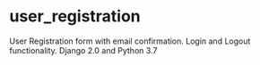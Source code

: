 # user_registration
User Registration form with email confirmation.
Login and Logout functionality.
Django 2.0 and Python 3.7
